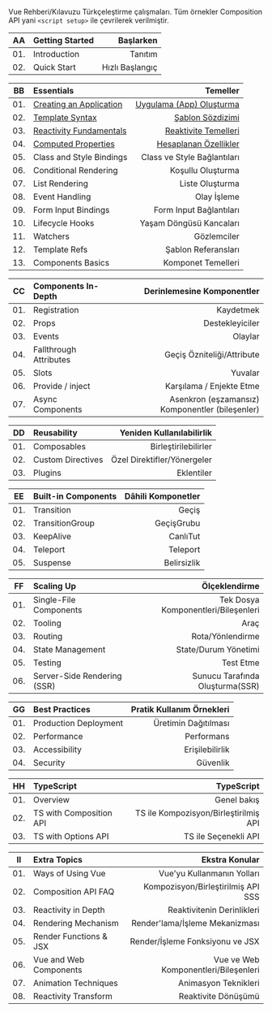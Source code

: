 Vue Rehberi/Kılavuzu Türkçeleştirme çalışmaları. Tüm örnekler Composition API yani `<script setup>` ile çevrilerek verilmiştir. 


| AA 	| Getting Started 	| Başlarken 	|
| ----	| :----	| ----: |
| 01. 	| Introduction	| Tanıtım 	|
| 02. 	| Quick Start	| Hızlı Başlangıç 	|


| BB 	| Essentials 	| Temeller 	|
| ----	| :----	| ----: |
| 01. 	| [Creating an Application](https://github.com/sezginibis/Vue-Turkcelestirme/blob/main/rehber/BB01_Creating_an_Application.md) 	| [Uygulama (App) Oluşturma](https://github.com/sezginibis/Vue-Turkcelestirme/blob/main/rehber/BB01_Creating_an_Application.md) 	|
| 02. 	| [Template Syntax](https://github.com/sezginibis/Vue-Turkcelestirme/blob/main/rehber/BB02_Template_Syntax.md) 	| [Şablon Sözdizimi](https://github.com/sezginibis/Vue-Turkcelestirme/blob/main/rehber/BB02_Template_Syntax.md) 	|
| 03. 	| [Reactivity Fundamentals](https://github.com/sezginibis/Vue-Turkcelestirme/blob/main/rehber/BB03_Reactivity_Fundamentals.md) 	| [Reaktivite Temelleri](https://github.com/sezginibis/Vue-Turkcelestirme/blob/main/rehber/BB03_Reactivity_Fundamentals.md) 	|
| 04. 	| [Computed Properties](https://github.com/sezginibis/Vue-Turkcelestirme/blob/main/rehber/BB04_Computed_Properties.md) 	| [Hesaplanan Özellikler](https://github.com/sezginibis/Vue-Turkcelestirme/blob/main/rehber/BB04_Computed_Properties.md) 	|
| 05. 	| Class and Style Bindings 	| Class ve Style Bağlantıları 	|
| 06. 	| Conditional Rendering 	| Koşullu Oluşturma 	|
| 07. 	| List Rendering 	| Liste Oluşturma 	|
| 08. 	| Event Handling 	| Olay İşleme 	|
| 09. 	| Form Input Bindings 	| Form Input Bağlantıları 	|
| 10. 	| Lifecycle Hooks 	| Yaşam Döngüsü Kancaları 	|
| 11. 	| Watchers 	| Gözlemciler 	|
| 12. 	| Template Refs 	| Şablon Referansları 	|
| 13. 	| Components Basics 	| Komponet Temelleri 	|

| CC 	| Components In-Depth 	|  Derinlemesine Komponentler	|
| ----	| :----	| ----: |
| 01. 	| Registration 	| Kaydetmek	|
| 02. 	| Props 	| Destekleyiciler 	|
| 03. 	| Events 	| Olaylar 	|
| 04. 	| Fallthrough Attributes	| Geçiş Özniteliği/Attribute 	|
| 05. 	| Slots 	| Yuvalar	|
| 06. 	| Provide / inject 	| Karşılama / Enjekte Etme 	|
| 07. 	| Async Components 	| Asenkron (eşzamansız) Komponentler (bileşenler) 	|

| DD 	| Reusability 	| Yeniden Kullanılabilirlik 	|
| ----	| :----	| ----: |
| 01. 	| Composables 	|  Birleştirilebilirler	|
| 02. 	| Custom Directives 	|  Özel Direktifler/Yönergeler	|
| 03. 	| Plugins 	| Eklentiler	|


| EE 	| Built-in Components 	| Dâhili Komponetler 	|
| ----	| :----	| ----: |
| 01. 	| Transition 	|  Geçiş	|
| 02. 	| TransitionGroup 	|  GeçişGrubu	|
| 03. 	| KeepAlive 	|  CanlıTut	|
| 04. 	| Teleport 	| Teleport 	|
| 05. 	| Suspense 	| Belirsizlik 	|

| FF 	| Scaling Up	|  Ölçeklendirme	|
| ----	| :----	| ----: |
| 01. 	| Single-File Components 	| Tek Dosya Komponentleri/Bileşenleri 	|
| 02. 	| Tooling 	| Araç 	|
| 03. 	| Routing 	| Rota/Yönlendirme 	|
| 04. 	| State Management 	| State/Durum Yönetimi 	|
| 05. 	| Testing 	| Test Etme 	|
| 06. 	| Server-Side Rendering (SSR) 	| Sunucu Tarafında Oluşturma(SSR) 	|

| GG 	| Best Practices 	| Pratik Kullanım Örnekleri 	|
| ----	| :----	| ----: |
| 01. 	| Production Deployment 	| Üretimin Dağıtılması 	|
| 02. 	| Performance 	|  Performans	|
| 03. 	| Accessibility 	| Erişilebilirlik 	|
| 04. 	| Security 	| Güvenlik 	|

| HH 	| TypeScript 	| TypeScript 	|
| ----	| :----	| ----: |
| 01. 	| Overview 	| Genel bakış 	|
| 02. 	| TS with Composition API 	| TS ile Kompozisyon/Birleştirilmiş API 	|
| 03. 	| TS with Options API 	| TS ile Seçenekli API 	|

| II 	| Extra Topics	| Ekstra Konular 	|
| ----	| :----	| ----: |
| 01. 	| Ways of Using Vue 	| Vue'yu Kullanmanın Yolları 	|
| 02. 	| Composition API FAQ 	| Kompozisyon/Birleştirilmiş API SSS 	|
| 03. 	| Reactivity in Depth 	| Reaktivitenin Derinlikleri 	|
| 04. 	| Rendering Mechanism 	| Render'lama/İşleme Mekanizması 	|
| 05. 	| Render Functions & JSX 	|  Render/İşleme Fonksiyonu ve JSX	|
| 06. 	| Vue and Web Components 	|  Vue ve Web Komponentleri/Bileşenleri	|
| 07. 	| Animation Techniques 	| Animasyon Teknikleri 	|
| 08. 	| Reactivity Transform 	| Reaktivite Dönüşümü 	|
